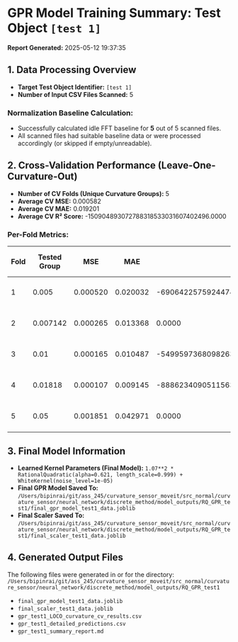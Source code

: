 # GPR Model Training Summary: Test Object `[test 1]`
**Report Generated:** 2025-05-12 19:37:35

## 1. Data Processing Overview
- **Target Test Object Identifier:** `[test 1]`
- **Number of Input CSV Files Scanned:** 5

### Normalization Baseline Calculation:
- Successfully calculated idle FFT baseline for **5** out of 5 scanned files.
- All scanned files had suitable baseline data or were processed accordingly (or skipped if empty/unreadable).

## 2. Cross-Validation Performance (Leave-One-Curvature-Out)
- **Number of CV Folds (Unique Curvature Groups):** 5
- **Average CV MSE:** 0.000582
- **Average CV MAE:** 0.019201
- **Average CV R² Score:** -150904893072788318533031607402496.0000

### Per-Fold Metrics:
| Fold | Tested Group | MSE      | MAE      | R²     | Fitting Time (s) | Learned Kernel |
|------|--------------|----------|----------|--------|------------------|----------------|
| 1 | 0.005 | 0.000520 | 0.020032 | -690642257592447403228361547317248.0000 | 508.84 | `1.05**2 * RationalQuadratic(alpha=0.464, length_scale=1.12) + WhiteKernel(noise_level=1e-05)` |
| 2 | 0.007142 | 0.000265 | 0.013368 | 0.0000 | 450.59 | `1.03**2 * RationalQuadratic(alpha=0.675, length_scale=1.04) + WhiteKernel(noise_level=1e-05)` |
| 3 | 0.01 | 0.000165 | 0.010487 | -54995973680982639535286554460160.0000 | 438.76 | `1.05**2 * RationalQuadratic(alpha=0.684, length_scale=1.03) + WhiteKernel(noise_level=1e-05)` |
| 4 | 0.01818 | 0.000107 | 0.009145 | -8886234090511563412308817346560.0000 | 417.88 | `1.08**2 * RationalQuadratic(alpha=0.606, length_scale=1.05) + WhiteKernel(noise_level=1e-05)` |
| 5 | 0.05 | 0.001851 | 0.042971 | 0.0000 | 430.75 | `1.11**2 * RationalQuadratic(alpha=0.389, length_scale=1.67) + WhiteKernel(noise_level=1e-05)` |

## 3. Final Model Information
- **Learned Kernel Parameters (Final Model):** `1.07**2 * RationalQuadratic(alpha=0.621, length_scale=0.999) + WhiteKernel(noise_level=1e-05)`
- **Final GPR Model Saved To:** `/Users/bipinrai/git/ass_245/curvature_sensor_moveit/src_normal/curvature_sensor/neural_network/discrete_method/model_outputs/RQ_GPR_test1/final_gpr_model_test1_data.joblib`
- **Final Scaler Saved To:** `/Users/bipinrai/git/ass_245/curvature_sensor_moveit/src_normal/curvature_sensor/neural_network/discrete_method/model_outputs/RQ_GPR_test1/final_scaler_test1_data.joblib`

## 4. Generated Output Files
The following files were generated in or for the directory: `/Users/bipinrai/git/ass_245/curvature_sensor_moveit/src_normal/curvature_sensor/neural_network/discrete_method/model_outputs/RQ_GPR_test1`
- `final_gpr_model_test1_data.joblib`
- `final_scaler_test1_data.joblib`
- `gpr_test1_LOCO_curvature_cv_results.csv`
- `gpr_test1_detailed_predictions.csv`
- `gpr_test1_summary_report.md`
